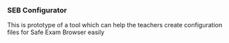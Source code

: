 ### SEB Configurator

This is prototype of a tool which can help the teachers create configuration files 
for Safe Exam Browser easily